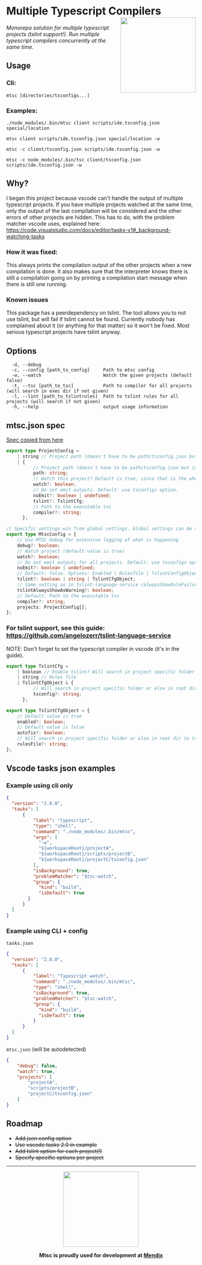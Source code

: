 # Multiple Typescript Compilers <img src="https://github.com/guidojo/multipleTypescriptCompilers/blob/master/images/mtsc_logo_small.png?raw=true" align="right" width="200"/>
_Monorepo solution for multiple typescript projects (tslint support!). Run multiple typescript compilers concurrently at the same time._

## Usage
### Cli:
`mtsc [directories/tsconfigs...]`

### Examples:
`./node_modules/.bin/mtsc client scripts/ide.tsconfig.json special/location`

`mtsc client scripts/ide.tsconfig.json special/location -w`

`mtsc -c client/tsconfig.json scripts/ide.tsconfig.json -w`

`mtsc -c node_modules/.bin/tsc client/tsconfig.json scripts/ide.tsconfig.json -w`

## Why?
I began this project because vscode can't handle the output of multiple typescript projects. If you have multiple projects watched at the same time, only the output of the last compilation will be considered and the other errors of other projects are hidden. This has to do, with the problem matcher vscode uses, explained here: https://code.visualstudio.com/docs/editor/tasks-v1#_background-watching-tasks

### How it was fixed:
This always prints the compilation output of the other projects when a new compilation is done. It also makes sure that the interpreter knows there is still a compilation going on by printing a compilation start message when there is still one running.

### Known issues
This package has a peerdependency on tslint. The tool allows you to not use tslint, but will fail if tslint cannot be found. Currently nobody has complained about it (or anything for that matter) so it won't be fixed. Most serious typescript projects have tslint anyway.

## Options
```
  -d, --debug
  -c, --config [path_to_config]     Path to mtsc config
  -w, --watch                       Watch the given projects (default false)
  -t, --tsc [path_to_tsc]           Path to compiler for all projects (will search in exec dir if not given)
  -l, --lint [path_to_tslintrules]  Path to tslint rules for all projects (will search if not given)
  -h, --help                        output usage information
```

## mtsc.json spec
[Spec copied from here](https://github.com/guidojo/multipleTypescriptCompilers/blob/master/src/config/configSpec.ts)

```typescript
export type ProjectConfig =
    | string // Project path (doesn't have to be path/tsconfig.json but is recommended)
    | {
          // Project path (doesn't have to be path/tsconfig.json but is recommended)
          path: string;
          // Watch this project? Default is true, since that is the whole purpose of creating mtsc
          watch?: boolean;
          // Do not emit outputs. Default: use tsconfigs option.
          noEmit?: boolean | undefined;
          tslint?: TslintCfg;
          // Path to the executable tsc
          compiler?: string;
      };

// Specific settings win from global settings. Global settings can be seen as default settings for each project.
export type MtscConfig = {
    // Use MTSC Debug for extensive logging of what is happening
    debug?: boolean;
    // Watch project (default value is true)
    watch?: boolean;
    // Do not emit outputs for all projects. Default: use tsconfigs option
    noEmit?: boolean | undefined;
    // Default: false. Options: Enabled | Rulesfile | TslintConfigObject
    tslint?: boolean | string | TslintCfgObject;
    // Same setting as in tslint-language-service (alwaysShowRuleFailuresAsWarnings)
    tslintAlwaysShowAsWarning?: boolean;
    // Default: Path to the executable tsc
    compiler?: string;
    projects: ProjectConfig[];
};
```

### For tslint support, see this guide: https://github.com/angelozerr/tslint-language-service
NOTE: Don't forget to set the typescript compiler in vscode (it's in the guide).

```typescript
export type TslintCfg =
    | boolean // Enable tslint? Will search in project specific folder or global tslint file (will search to tslint.json if not provided)
    | string // Rules file
    | TslintCfgObject & {
          // Will search in project specific folder or else in root dir to tsconfig.json if not provided. NOTE: Must be a file name (not a full path).
          tsconfig?: string;
      };

export type TslintCfgObject = {
    // Default value is true
    enabled?: boolean;
    // Default value is false
    autofix?: boolean;
    // Will search in project specific folder or else in root dir to tslint.json if not provided. NOTE: Must be a file name (not a full path).
    rulesFile?: string;
};
```

## Vscode tasks json examples
### Example using cli only
```json
{
  "version": "2.0.0",
  "tasks": [
      {
          "label": "typescript",
          "type": "shell",
          "command": "./node_modules/.bin/mtsc",
          "args": [
            "-w",
            "${workspaceRoot}/projectA",
            "${workspaceRoot}/scripts/projectB",
            "${workspaceRoot}/projectC/tsconfig.json"
          ],
          "isBackground": true,
          "problemMatcher": "$tsc-watch",
          "group": {
            "kind": "build",
            "isDefault": true
        }
      }
  ]
}
```

### Example using CLI + config
`tasks.json`
```json
{
  "version": "2.0.0",
  "tasks": [
      {
          "label": "Typescript watch",
          "command": "./node_modules/.bin/mtsc",
          "type": "shell",
          "isBackground": true,
          "problemMatcher": "$tsc-watch",
          "group": {
            "kind": "build",
            "isDefault": true
          }
      }
  ]
}
```

`mtsc.json` (will be autodetected)
```json
{
    "debug": false,
    "watch": true,
    "projects": [
        "projectA",
        "scripts/projectB",
        "projectC/tsconfig.json"
    ]
}
```

## Roadmap
* ~~Add json config option~~
* ~~Use vscode tasks 2.0 in example~~
* ~~Add tslint option for each project(!)~~
* ~~Specify specific options per project~~

---

<center>
<img src="https://www.mendix.com/ui/images/mendix-logo.png" align="center" width="200"/>

__Mtsc is proudly used for development at [Mendix](https://www.mendix.com)__
</center>
